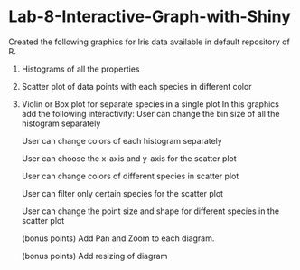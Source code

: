 # Lab-8-Interactive-Graph-with-Shiny

Created the following graphics for Iris data available in default repository of R.

1. Histograms of all the properties
2. Scatter plot of data points with each species in different color
3. Violin or Box plot for separate species in a single plot
In this graphics add the following interactivity:
    User can change the bin size of all the histogram separately
    
    User can change colors of each histogram separately
    
    User can choose the x-axis and y-axis for the scatter plot
    
    User can change colors of different species in scatter plot
    
    User can filter only certain species for the scatter plot
    
    User can change the point size and shape for different species in the scatter plot
    
    (bonus points) Add Pan and Zoom to each diagram.
    
    (bonus points) Add resizing of diagram
    
